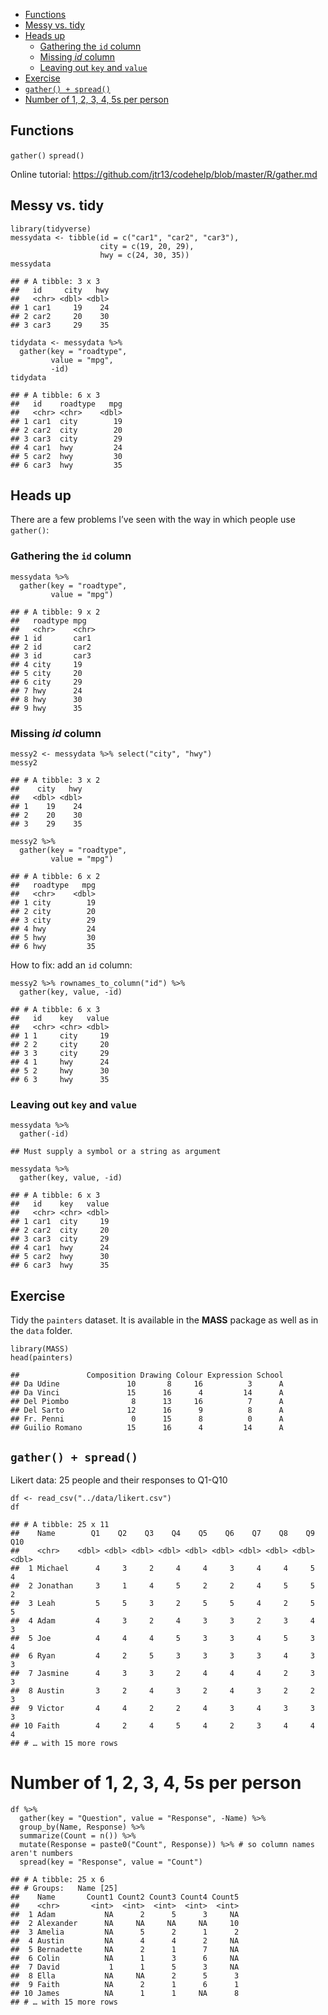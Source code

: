-   [Functions](#functions)
-   [Messy vs. tidy](#messy-vs.tidy)
-   [Heads up](#heads-up)
    -   [Gathering the `id` column](#gathering-the-id-column)
    -   [Missing *id* column](#missing-id-column)
    -   [Leaving out `key` and `value`](#leaving-out-key-and-value)
-   [Exercise](#exercise)
-   [`gather() + spread()`](#gather-spread)
-   [Number of 1, 2, 3, 4, 5s per
    person](#number-of-1-2-3-4-5s-per-person)

Functions
---------

`gather()` `spread()`

Online tutorial:
<https://github.com/jtr13/codehelp/blob/master/R/gather.md>

Messy vs. tidy
--------------

    library(tidyverse)
    messydata <- tibble(id = c("car1", "car2", "car3"),
                        city = c(19, 20, 29),
                        hwy = c(24, 30, 35))
    messydata

    ## # A tibble: 3 x 3
    ##   id     city   hwy
    ##   <chr> <dbl> <dbl>
    ## 1 car1     19    24
    ## 2 car2     20    30
    ## 3 car3     29    35

    tidydata <- messydata %>% 
      gather(key = "roadtype",
             value = "mpg", 
             -id)
    tidydata

    ## # A tibble: 6 x 3
    ##   id    roadtype   mpg
    ##   <chr> <chr>    <dbl>
    ## 1 car1  city        19
    ## 2 car2  city        20
    ## 3 car3  city        29
    ## 4 car1  hwy         24
    ## 5 car2  hwy         30
    ## 6 car3  hwy         35

Heads up
--------

There are a few problems I’ve seen with the way in which people use
`gather()`:

### Gathering the `id` column

    messydata %>% 
      gather(key = "roadtype",
             value = "mpg")

    ## # A tibble: 9 x 2
    ##   roadtype mpg  
    ##   <chr>    <chr>
    ## 1 id       car1 
    ## 2 id       car2 
    ## 3 id       car3 
    ## 4 city     19   
    ## 5 city     20   
    ## 6 city     29   
    ## 7 hwy      24   
    ## 8 hwy      30   
    ## 9 hwy      35

### Missing *id* column

    messy2 <- messydata %>% select("city", "hwy")
    messy2

    ## # A tibble: 3 x 2
    ##    city   hwy
    ##   <dbl> <dbl>
    ## 1    19    24
    ## 2    20    30
    ## 3    29    35

    messy2 %>% 
      gather(key = "roadtype", 
             value = "mpg")

    ## # A tibble: 6 x 2
    ##   roadtype   mpg
    ##   <chr>    <dbl>
    ## 1 city        19
    ## 2 city        20
    ## 3 city        29
    ## 4 hwy         24
    ## 5 hwy         30
    ## 6 hwy         35

How to fix: add an `id` column:

    messy2 %>% rownames_to_column("id") %>% 
      gather(key, value, -id)

    ## # A tibble: 6 x 3
    ##   id    key   value
    ##   <chr> <chr> <dbl>
    ## 1 1     city     19
    ## 2 2     city     20
    ## 3 3     city     29
    ## 4 1     hwy      24
    ## 5 2     hwy      30
    ## 6 3     hwy      35

### Leaving out `key` and `value`

    messydata %>% 
      gather(-id)

    ## Must supply a symbol or a string as argument

    messydata %>% 
      gather(key, value, -id)

    ## # A tibble: 6 x 3
    ##   id    key   value
    ##   <chr> <chr> <dbl>
    ## 1 car1  city     19
    ## 2 car2  city     20
    ## 3 car3  city     29
    ## 4 car1  hwy      24
    ## 5 car2  hwy      30
    ## 6 car3  hwy      35

Exercise
--------

Tidy the `painters` dataset. It is available in the **MASS** package as
well as in the `data` folder.

    library(MASS)
    head(painters)

    ##               Composition Drawing Colour Expression School
    ## Da Udine               10       8     16          3      A
    ## Da Vinci               15      16      4         14      A
    ## Del Piombo              8      13     16          7      A
    ## Del Sarto              12      16      9          8      A
    ## Fr. Penni               0      15      8          0      A
    ## Guilio Romano          15      16      4         14      A

`gather() + spread()`
---------------------

Likert data: 25 people and their responses to Q1-Q10

    df <- read_csv("../data/likert.csv")
    df

    ## # A tibble: 25 x 11
    ##    Name        Q1    Q2    Q3    Q4    Q5    Q6    Q7    Q8    Q9   Q10
    ##    <chr>    <dbl> <dbl> <dbl> <dbl> <dbl> <dbl> <dbl> <dbl> <dbl> <dbl>
    ##  1 Michael      4     3     2     4     4     3     4     4     5     4
    ##  2 Jonathan     3     1     4     5     2     2     4     5     5     2
    ##  3 Leah         5     5     3     2     5     5     4     2     5     5
    ##  4 Adam         4     3     2     4     3     3     2     3     4     3
    ##  5 Joe          4     4     4     5     3     3     4     5     3     4
    ##  6 Ryan         4     2     5     3     3     3     3     4     3     3
    ##  7 Jasmine      4     3     3     2     4     4     4     2     3     3
    ##  8 Austin       3     2     4     3     2     4     3     2     2     3
    ##  9 Victor       4     4     2     2     4     3     4     3     3     3
    ## 10 Faith        4     2     4     5     4     2     3     4     4     4
    ## # … with 15 more rows

Number of 1, 2, 3, 4, 5s per person
===================================

    df %>%
      gather(key = "Question", value = "Response", -Name) %>% 
      group_by(Name, Response) %>% 
      summarize(Count = n()) %>% 
      mutate(Response = paste0("Count", Response)) %>% # so column names aren't numbers
      spread(key = "Response", value = "Count")

    ## # A tibble: 25 x 6
    ## # Groups:   Name [25]
    ##    Name       Count1 Count2 Count3 Count4 Count5
    ##    <chr>       <int>  <int>  <int>  <int>  <int>
    ##  1 Adam           NA      2      5      3     NA
    ##  2 Alexander      NA     NA     NA     NA     10
    ##  3 Amelia         NA      5      2      1      2
    ##  4 Austin         NA      4      4      2     NA
    ##  5 Bernadette     NA      2      1      7     NA
    ##  6 Colin          NA      1      3      6     NA
    ##  7 David           1      1      5      3     NA
    ##  8 Ella           NA     NA      2      5      3
    ##  9 Faith          NA      2      1      6      1
    ## 10 James          NA      1      1     NA      8
    ## # … with 15 more rows
